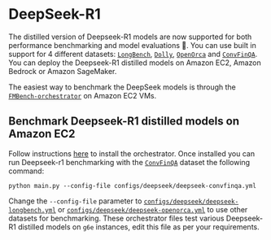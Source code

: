 # DeepSeek-R1

The distilled version of Deepseek-R1 models are now supported for both performance benchmarking and model evaluations 🎉. You can use built in support for 4 different datasets: [`LongBench`](https://huggingface.co/datasets/THUDM/LongBench), [`Dolly`](https://huggingface.co/datasets/databricks/databricks-dolly-15k), [`OpenOrca`](https://huggingface.co/datasets/Open-Orca/OpenOrca) and [`ConvFinQA`](https://huggingface.co/datasets/AdaptLLM/finance-tasks/tree/refs%2Fconvert%2Fparquet/ConvFinQA). You can deploy the Deepseek-R1 distilled models on Amazon EC2, Amazon Bedrock or Amazon SageMaker.

The easiest way to benchmark the DeepSeek models is through the [`FMBench-orchestrator`](https://github.com/awslabs/fmbench-orchestrator) on Amazon EC2 VMs.

## Benchmark Deepseek-R1 distilled models on Amazon EC2

Follow instructions [here](https://github.com/awslabs/fmbench-orchestrator?tab=readme-ov-file#install-fmbench-orchestrator-on-ec2) to install the orchestrator. Once installed you can run Deepseek-r1 benchmarking with the [`ConvFinQA`](https://huggingface.co/datasets/AdaptLLM/finance-tasks/tree/refs%2Fconvert%2Fparquet/ConvFinQA) dataset the following command:

```{.bashrc}
python main.py --config-file configs/deepseek/deepseek-convfinqa.yml
```
Change the `--config-file` parameter to [`configs/deepseek/deepseek-longbench.yml`](https://github.com/aarora79/fmbench-orchestrator/blob/main/configs/deepseek/deepseek-longbench.yml) or [`configs/deepseek/deepseek-openorca.yml`](https://github.com/aarora79/fmbench-orchestrator/blob/main/configs/deepseek/deepseek-openorca.yml) to use other datasets for benchmarking. These orchestrator files test various Deepseek-R1 distilled models on `g6e` instances, edit this file as per your requirements.

